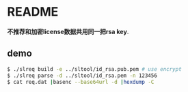 # README
**不推荐和加密license数据共用同一把rsa key**.

## demo
```bash
$ ./slreq build -e ../sltool/id_rsa.pub.pem # use encrypt
$ ./slreq parse -d ../sltool/id_rsa.pem -n 123456
$ cat req.dat |basenc --base64url -d |hexdump -C
```